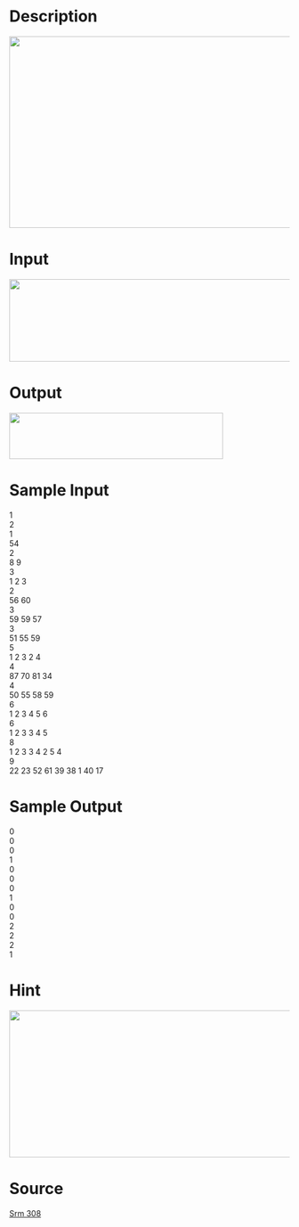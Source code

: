 
# Description

<div class="content"><p><img height="344" alt="" width="659" src="/source/bzoj/2708/img/aHR0cHM6Ly9seWRzeS5jb20vSnVkZ2VPbmxpbmUvdXBsb2FkLzIwMTIwNC9UMmRlcy5naWY=.gif"/></p>
<p></p></div>

# Input

<div class="content"><p><img height="148" alt="" width="616" src="/source/bzoj/2708/img/aHR0cHM6Ly9seWRzeS5jb20vSnVkZ2VPbmxpbmUvdXBsb2FkLzIwMTIwNC9UMmlucHV0LmdpZg==.gif"/></p></div>

# Output

<div class="content"><p><img height="83" alt="" width="384" src="/source/bzoj/2708/img/aHR0cHM6Ly9seWRzeS5jb20vSnVkZ2VPbmxpbmUvdXBsb2FkLzIwMTIwNC9UMm91dHB1dC5naWY=.gif"/></p></div>

# Sample Input

<div class="content"><span class="sampledata">1<br/>
2<br/>
1<br/>
54<br/>
2<br/>
8 9<br/>
3<br/>
1 2 3<br/>
2<br/>
56 60<br/>
3<br/>
59 59 57<br/>
3<br/>
51 55 59<br/>
5<br/>
1 2 3 2 4<br/>
4<br/>
87 70 81 34<br/>
4<br/>
50 55 58 59<br/>
6<br/>
1 2 3 4 5 6<br/>
6<br/>
1 2 3 3 4 5<br/>
8<br/>
1 2 3 3 4 2 5 4<br/>
9<br/>
22 23 52 61 39 38 1 40 17<br/>
</span></div>

# Sample Output

<div class="content"><span class="sampledata">0<br/>
0<br/>
0<br/>
1<br/>
0<br/>
0<br/>
0<br/>
1<br/>
0<br/>
0<br/>
2<br/>
2<br/>
2<br/>
1<br/>
</span></div>

# Hint

<div class="content"><p></p><p><img height="264" alt="" width="646" src="/source/bzoj/2708/img/aHR0cHM6Ly9seWRzeS5jb20vSnVkZ2VPbmxpbmUvdXBsb2FkLzIwMTIwNC9UMmhpbnQuZ2lm.gif"/></p><p></p></div>

# Source

<div class="content"><p><a href="problemset.php?search=Srm 308">Srm 308</a></p></div>

